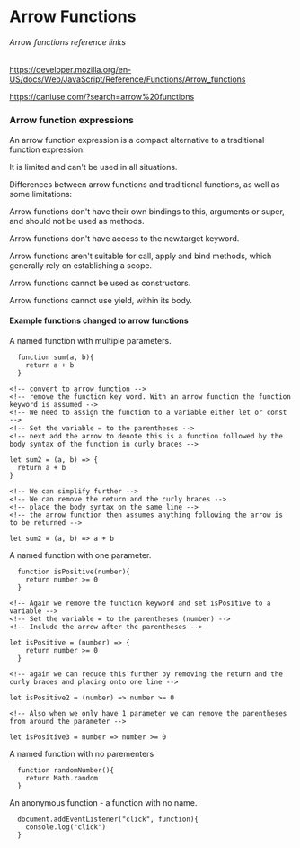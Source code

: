 # Arrow Functions

###### Arrow functions reference links

https://developer.mozilla.org/en-US/docs/Web/JavaScript/Reference/Functions/Arrow_functions

https://caniuse.com/?search=arrow%20functions

### Arrow function expressions

An arrow function expression is a compact alternative to a traditional function expression.

It is limited and can't be used in all situations.

Differences between arrow functions and traditional functions, as well as some limitations:

Arrow functions don't have their own bindings to this, arguments or super, and should not be used as methods.

Arrow functions don't have access to the new.target keyword.

Arrow functions aren't suitable for call, apply and bind methods, which generally rely on establishing a scope.

Arrow functions cannot be used as constructors.

Arrow functions cannot use yield, within its body.

#### Example functions changed to arrow functions

A named function with multiple parameters.
```
  function sum(a, b){
    return a + b
  }
  
<!-- convert to arrow function -->
<!-- remove the function key word. With an arrow function the function keyword is assumed -->
<!-- We need to assign the function to a variable either let or const -->
<!-- Set the variable = to the parentheses -->
<!-- next add the arrow to denote this is a function followed by the body syntax of the function in curly braces -->

let sum2 = (a, b) => {
  return a + b
}  

<!-- We can simplify further -->
<!-- We can remove the return and the curly braces -->
<!-- place the body syntax on the same line -->
<!-- the arrow function then assumes anything following the arrow is to be returned -->

let sum2 = (a, b) => a + b

```

A named function with one parameter.
```
  function isPositive(number){
    return number >= 0    
  }
  
<!-- Again we remove the function keyword and set isPositive to a variable -->
<!-- Set the variable = to the parentheses (number) -->
<!-- Include the arrow after the parentheses -->

let isPositive = (number) => {
    return number >= 0    
  }
  
<!-- again we can reduce this further by removing the return and the curly braces and placing onto one line -->

let isPositive2 = (number) => number >= 0

<!-- Also when we only have 1 parameter we can remove the parentheses from around the parameter -->

let isPositive3 = number => number >= 0

```

A named function with no parementers
```
  function randomNumber(){
    return Math.random
  }
```

An anonymous function - a function with no name. 
```
  document.addEventListener("click", function){
    console.log("click")
  }
```


